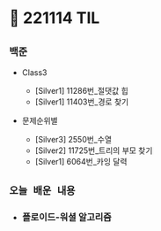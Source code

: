 # 🚩 221114 TIL

## **`백준`**

- Class3

  - [Silver1] 11286번\_절댓값 힙
  - [Silver1] 11403번\_경로 찾기

- 문제순위별
  - [Silver3] 2550번\_수열
  - [Silver2] 11725번\_트리의 부모 찾기
  - [Silver1] 6064번\_카잉 달력

## **`오늘 배운 내용`**

- ### 플로이드-워셜 알고리즘
